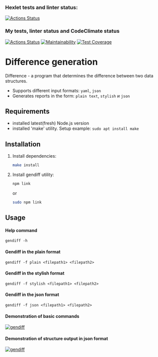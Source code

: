 ### Hexlet tests and linter status:
[![Actions Status](https://github.com/expant/frontend-project-46/workflows/hexlet-check/badge.svg)](https://github.com/expant/frontend-project-46/actions)

### My tests, linter status and CodeClimate status
[![Actions Status](https://github.com/expant/frontend-project-46/workflows/build/badge.svg)](https://github.com/expant/frontend-project-46/actions)
[![Maintainability](https://api.codeclimate.com/v1/badges/1bd5936d88b6d182799e/maintainability)](https://codeclimate.com/github/expant/frontend-project-46/maintainability)
[![Test Coverage](https://api.codeclimate.com/v1/badges/1bd5936d88b6d182799e/test_coverage)](https://codeclimate.com/github/expant/frontend-project-46/test_coverage)

# Difference generation

Difference - a program that determines the difference between two data structures.

* Supports different input formats: `yaml`, `json`
* Generates reports in the form: `plain text`, `stylish` и `json`

## Requirements

* installed latest(fresh) Node.js version
* installed 'make' utility. 
    Setup example:
    `sudo apt install make`

## Installation

1.  Install dependencies: 
    ```sh
    make install
    ```
1.  Install gendiff utility: 
    ```sh
    npm link
    ``` 
    or 
    ```sh
    sudo npm link
    ```

## Usage

#### Help command
`gendiff -h`

#### Gendiff in the plain format
`gendiff -f plain <filepath1> <filepath2>`

#### Gendiff in the stylish format
`gendiff -f stylish <filepath1> <filepath2>`

#### Gendiff in the json format
`gendiff -f json <filepath1> <filepath2>`

#### Demonstration of basic commands
[![gendiff](https://asciinema.org/a/ojH3OASbDK1adGqi7ODWr2paF.svg)](https://asciinema.org/a/ojH3OASbDK1adGqi7ODWr2paF)

#### Demonstration of structure output in json format
[![gendiff](https://asciinema.org/a/kbYJdSf8jFsVloKG67Q5SnyeP.svg)](https://asciinema.org/a/kbYJdSf8jFsVloKG67Q5SnyeP)
